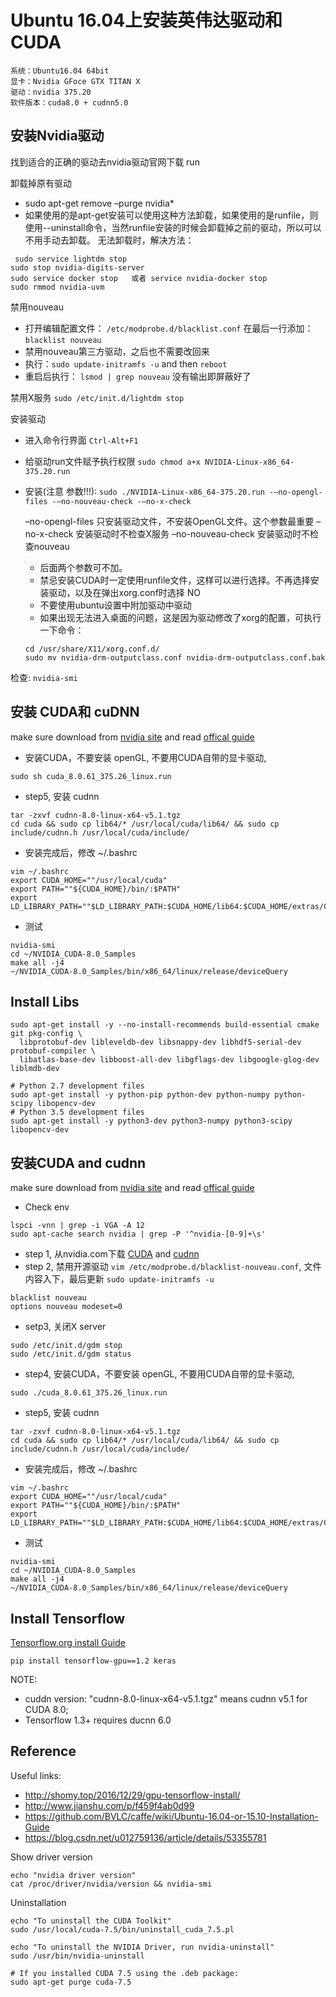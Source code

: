 # Ubuntu 16.04上安装英伟达驱动和CUDA

```
系统：Ubuntu16.04 64bit
显卡：Nvidia GFoce GTX TITAN X
驱动：nvidia 375.20
软件版本：cuda8.0 + cudnn5.0
```


## 安装Nvidia驱动

找到适合的正确的驱动去nvidia驱动官网下载 run

卸载掉原有驱动
  * sudo apt-get remove –purge nvidia*
  * 如果使用的是apt-get安装可以使用这种方法卸载，如果使用的是runfile，则使用--uninstall命令，当然runfile安装的时候会卸载掉之前的驱动，所以可以不用手动去卸载。
  无法卸载时，解决方法：  
 ```
  sudo service lightdm stop  
sudo stop nvidia-digits-server  
sudo service docker stop   或者 service nvidia-docker stop  
sudo rmmod nvidia-uvm  

  ```

禁用nouveau

- 打开编辑配置文件： `/etc/modprobe.d/blacklist.conf` 在最后一行添加：`blacklist nouveau`
- 禁用nouveau第三方驱动，之后也不需要改回来
- 执行：`sudo update-initramfs -u` and then `reboot`
- 重启后执行： `lsmod | grep nouveau` 没有输出即屏蔽好了

禁用X服务 `sudo /etc/init.d/lightdm stop`

安装驱动

- 进入命令行界面 `Ctrl-Alt+F1`
- 给驱动run文件赋予执行权限 `sudo chmod a+x NVIDIA-Linux-x86_64-375.20.run`
- 安装(注意 参数!!!): `sudo ./NVIDIA-Linux-x86_64-375.20.run -–no-opengl-files -–no-nouveau-check -–no-x-check`

  –no-opengl-files 只安装驱动文件，不安装OpenGL文件。这个参数最重要
  –no-x-check 安装驱动时不检查X服务
  –no-nouveau-check 安装驱动时不检查nouveau
  - 后面两个参数可不加。
  - 禁忌安装CUDA时一定使用runfile文件，这样可以进行选择。不再选择安装驱动，以及在弹出xorg.conf时选择 NO
  - 不要使用ubuntu设置中附加驱动中驱动
  - 如果出现无法进入桌面的问题，这是因为驱动修改了xorg的配置，可执行一下命令：

  ```
  cd /usr/share/X11/xorg.conf.d/
  sudo mv nvidia-drm-outputclass.conf nvidia-drm-outputclass.conf.bak
  ```

检查: `nvidia-smi`


## 安装 CUDA和 cuDNN

make sure download from [nvidia site](https://developer.nvidia.com/gpu-accelerated-libraries) and read [offical guide](http://docs.nvidia.com/deeplearning/sdk/cudnn-install/index.html)


- 安装CUDA，不要安装 openGL, 不要用CUDA自带的显卡驱动,
```
sudo sh cuda_8.0.61_375.26_linux.run
```

- step5, 安装 cudnn

```
tar -zxvf cudnn-8.0-linux-x64-v5.1.tgz
cd cuda && sudo cp lib64/* /usr/local/cuda/lib64/ && sudo cp include/cudnn.h /usr/local/cuda/include/
```

- 安装完成后，修改 ~/.bashrc
```
vim ~/.bashrc
export CUDA_HOME=""/usr/local/cuda"
export PATH=""${CUDA_HOME}/bin/:$PATH"
export LD_LIBRARY_PATH=""$LD_LIBRARY_PATH:$CUDA_HOME/lib64:$CUDA_HOME/extras/CUPTI/lib64"
```

- 测试

```
nvidia-smi
cd ~/NVIDIA_CUDA-8.0_Samples
make all -j4
~/NVIDIA_CUDA-8.0_Samples/bin/x86_64/linux/release/deviceQuery
```


## Install Libs
```
sudo apt-get install -y --no-install-recommends build-essential cmake git pkg-config \
  libprotobuf-dev libleveldb-dev libsnappy-dev libhdf5-serial-dev protobuf-compiler \
  libatlas-base-dev libboost-all-dev libgflags-dev libgoogle-glog-dev liblmdb-dev

# Python 2.7 development files
sudo apt-get install -y python-pip python-dev python-numpy python-scipy libopencv-dev
# Python 3.5 development files
sudo apt-get install -y python3-dev python3-numpy python3-scipy libopencv-dev
```


## 安装CUDA and cudnn

make sure download from [nvidia site](https://developer.nvidia.com/gpu-accelerated-libraries) and read [offical guide](http://docs.nvidia.com/deeplearning/sdk/cudnn-install/index.html)

- Check env
```
lspci -vnn | grep -i VGA -A 12
sudo apt-cache search nvidia | grep -P '^nvidia-[0-9]+\s'
```

- step 1, 从nvidia.com下载 [CUDA](https://developer.nvidia.com/cuda-downloads) and [cudnn](https://developer.nvidia.com/cudnn)
- step 2, 禁用开源驱动 ```vim /etc/modprobe.d/blacklist-nouveau.conf```, 文件内容入下，最后更新 ```sudo update-initramfs -u```
```
blacklist nouveau
options nouveau modeset=0
```
- setp3, 关闭X server
```
sudo /etc/init.d/gdm stop
sudo /etc/init.d/gdm status
```

- step4, 安装CUDA，不要安装 openGL, 不要用CUDA自带的显卡驱动,
```
sudo ./cuda_8.0.61_375.26_linux.run
```

- step5, 安装 cudnn
```
tar -zxvf cudnn-8.0-linux-x64-v5.1.tgz
cd cuda && sudo cp lib64/* /usr/local/cuda/lib64/ && sudo cp include/cudnn.h /usr/local/cuda/include/
```
- 安装完成后，修改 ~/.bashrc
```
vim ~/.bashrc
export CUDA_HOME=""/usr/local/cuda"
export PATH=""${CUDA_HOME}/bin/:$PATH"
export LD_LIBRARY_PATH=""$LD_LIBRARY_PATH:$CUDA_HOME/lib64:$CUDA_HOME/extras/CUPTI/lib64"
```

- 测试

```
nvidia-smi
cd ~/NVIDIA_CUDA-8.0_Samples
make all -j4
~/NVIDIA_CUDA-8.0_Samples/bin/x86_64/linux/release/deviceQuery
```

## Install Tensorflow
[Tensorflow.org install Guide](https://www.tensorflow.org/install/install_linux#InstallingNativePip)

```
pip install tensorflow-gpu==1.2 keras
```

NOTE:
- cuddn version: "cudnn-8.0-linux-x64-v5.1.tgz" means cudnn v5.1 for CUDA 8.0;
- Tensorflow 1.3+ requires ducnn 6.0

## Reference

Useful links:
- http://shomy.top/2016/12/29/gpu-tensorflow-install/
- http://www.jianshu.com/p/f459f4ab0d99
- https://github.com/BVLC/caffe/wiki/Ubuntu-16.04-or-15.10-Installation-Guide
- https://blog.csdn.net/u012759136/article/details/53355781

Show driver version

```
echo "nvidia driver version"
cat /proc/driver/nvidia/version && nvidia-smi
```

Uninstallation

```
echo "To uninstall the CUDA Toolkit"
sudo /usr/local/cuda-7.5/bin/uninstall_cuda_7.5.pl

echo "To uninstall the NVIDIA Driver, run nvidia-uninstall"
sudo /usr/bin/nvidia-uninstall

# If you installed CUDA 7.5 using the .deb package:
sudo apt-get purge cuda-7.5
```
